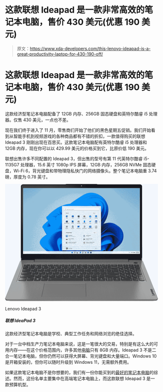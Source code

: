 # 这款联想 Ideapad 是一款非常高效的笔记本电脑，售价 430 美元(优惠 190 美元)

> 原文：<https://www.xda-developers.com/this-lenovo-ideapad-is-a-great-productivity-laptop-for-430-190-off/>

# 这款联想 Ideapad 是一款非常高效的笔记本电脑，售价 430 美元(优惠 190 美元)

这款经济型笔记本电脑配备了 12GB 内存、256GB 固态硬盘和英特尔酷睿 i5 处理器。仅售 430 美元，一点也不差。

现在我们终于进入了 11 月，零售商们开始了他们的黑色星期五促销。我们开始看到从智能手机到视频游戏的各种商品都有不错的折扣，一款值得购买的联想 Ideapad 3 刚刚出现在百思买。这款笔记本电脑配有英特尔酷睿 i5 处理器和 12GB 内存，现在你可以以 429.99 美元的价格买到它，比原价低 190 美元。

联想出售许多不同配置的 Ideapad 3，但出售的型号有第 11 代英特尔酷睿 i5-1135G7 处理器，15.6 英寸 1080p IPS 屏幕，12GB 内存，256GB NVMe 固态硬盘，Wi-Fi 6，背光键盘和带物理隐私快门的网络摄像头。整个笔记本电脑重 3.74 磅，厚度为 0.78 英寸。

 <picture>![This budget laptop is an excellent option for school, typical work tasks, and web browsing.](img/f226d3d575b87990d65aa0cf264c29f4.png)</picture> 

Lenovo Ideapad 3

##### 联想 IdeaPad 3

这款经济型笔记本电脑是学校、典型工作任务和网络浏览的绝佳选择。

对于一台中档生产力笔记本电脑来说，这是一笔很大的交易，特别是有这么大的可用内存——在这个价格范围内，许多其他[电脑](https://shop-links.co/1756427100271298504?u1=157fdbb4-8818-4d80-991b-8024fc5d13b1)只有 8GB 内存。Ideapad 3 不是二合一笔记本电脑，但你仍然可以获得大屏幕、背光键盘和大量端口。Windows 10 是开箱安装的，但你可以随时升级到 Windows 11，无需额外费用。

如果这款笔记本电脑不是你想要的，我们有一份你能买到的[最好的笔记本电脑](https://www.xda-developers.com/best-laptops/)的综述。然而，这份名单主要集中在高端笔记本电脑上，而这款联想 Ideapad 3 是一款预算机型。